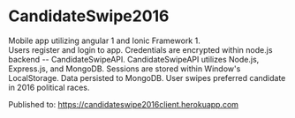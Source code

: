 # CandidateSwipe2016
Mobile app utilizing angular 1 and Ionic Framework 1.  
Users register and login to app.  Credentials are encrypted within node.js backend -- CandidateSwipeAPI.
CandidateSwipeAPI utilizes Node.js, Express.js, and MongoDB.
Sessions are stored within Window's LocalStorage.
Data persisted to MongoDB.
User swipes preferred candidate in 2016 political races. 

Published to:
https://candidateswipe2016client.herokuapp.com 
